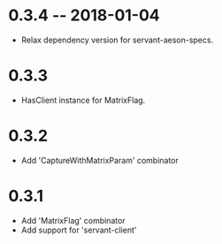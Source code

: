 # 0.3.4 -- 2018-01-04

- Relax dependency version for servant-aeson-specs.

# 0.3.3

- HasClient instance for MatrixFlag.

# 0.3.2

- Add 'CaptureWithMatrixParam' combinator

# 0.3.1

- Add 'MatrixFlag' combinator
- Add support for 'servant-client'
